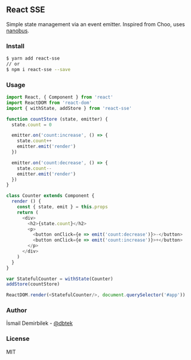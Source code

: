 ## React SSE
Simple state management via an event emitter. Inspired from Choo, uses [nanobus](https://github.com/choojs/nanobus).

### Install
```bash
$ yarn add react-sse
// or
$ npm i react-sse --save
```

### Usage
```js
import React, { Component } from 'react'
import ReactDOM from 'react-dom'
import { withState, addStore } from 'react-sse'

function countStore (state, emitter) {
  state.count = 0

  emitter.on('count:increase', () => {
    state.count++
    emitter.emit('render')
  })

  emitter.on('count:decrease', () => {
    state.count--
    emitter.emit('render')
  })
}

class Counter extends Component {
  render () {
    const { state, emit } = this.props
    return (
      <div>
        <h2>{state.count}</h2>
        <p>
          <button onClick={e => emit('count:decrease')}>-</button>
          <button onClick={e => emit('count:increase')}>+</button>
        </p>
      </div>
    )
  }
}

var StatefulCounter = withState(Counter)
addStore(countStore)

ReactDOM.render(<StatefulCounter/>, document.querySelector('#app'))
```

### Author
İsmail Demirbilek - [@dbtek](https://twitter.com/dbtek)

### License
MIT

